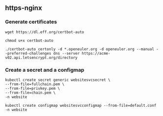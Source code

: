 ## https-nginx

### Generate certificates

```
wget https://dl.eff.org/certbot-auto

chmod u+x certbot-auto

./certbot-auto certonly -d *.openeuler.org -d openeuler.org --manual --preferred-challenges dns --server https://acme-v02.api.letsencrypt.org/directory

```

### Create a secret and a configmap

```
kubectl create secret generic websitesvcsecret \
--from-file=fullchain.pem \
--from-file=privkey.pem \
--from-file=chain.pem \
-n website
```
```
kubectl create configmap websitesvcconfigmap --from-file=default.conf -n website
```
